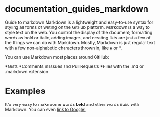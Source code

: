 # documentation_guides_markdown
Guide to markdown
Markdown is a lightweight and easy-to-use syntax for styling all forms of writing on the GitHub platform.
Markdown is a way to style text on the web. You control the display of the document; formatting words as bold or italic, adding images, and creating lists are just a few of the things we can do with Markdown. Mostly, Markdown is just regular text with a few non-alphabetic characters thrown in, like # or *.

You can use Markdown most places around GitHub:

*Gists
*Comments in Issues and Pull Requests
*Files with the .md or .markdown extension
# Examples
It's very easy to make some words **bold** and other words *italic* with Markdown. You can even [link to Google!](http://google.com)

